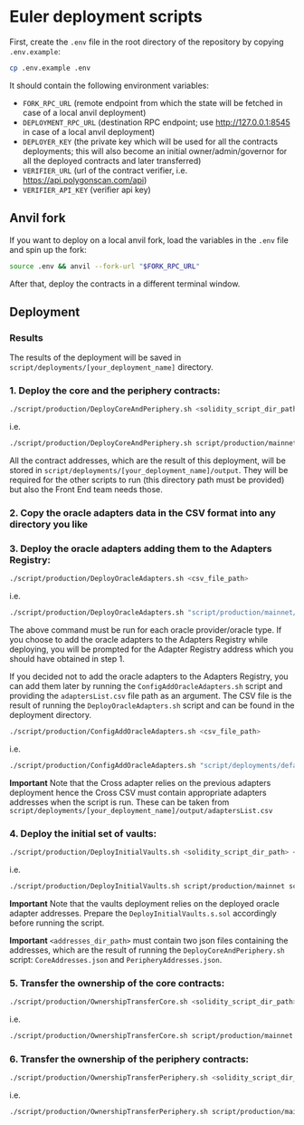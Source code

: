 # Euler deployment scripts

First, create the `.env` file in the root directory of the repository by copying `.env.example`:

```sh
cp .env.example .env
```

It should contain the following environment variables:
- `FORK_RPC_URL` (remote endpoint from which the state will be fetched in case of a local anvil deployment)
- `DEPLOYMENT_RPC_URL` (destination RPC endpoint; use http://127.0.0.1:8545 in case of a local anvil deployment)
- `DEPLOYER_KEY` (the private key which will be used for all the contracts deployments; this will also become an initial owner/admin/governor for all the  deployed contracts and later transferred)
- `VERIFIER_URL` (url of the contract verifier, i.e. https://api.polygonscan.com/api)
- `VERIFIER_API_KEY` (verifier api key)

## Anvil fork

If you want to deploy on a local anvil fork, load the variables in the `.env` file and spin up the fork:

```sh
source .env && anvil --fork-url "$FORK_RPC_URL"
```

After that, deploy the contracts in a different terminal window.

## Deployment

### Results

The results of the deployment will be saved in `script/deployments/[your_deployment_name]` directory.

### 1. Deploy the core and the periphery contracts:

```sh
./script/production/DeployCoreAndPeriphery.sh <solidity_script_dir_path>
```

i.e.
```sh
./script/production/DeployCoreAndPeriphery.sh script/production/mainnet
```

All the contract addresses, which are the result of this deployment, will be stored in `script/deployments/[your_deployment_name]/output`. They will be required for the other scripts to run (this directory path must be provided) but also the Front End team needs those.

### 2. Copy the oracle adapters data in the CSV format into any directory you like
### 3. Deploy the oracle adapters adding them to the Adapters Registry:

```sh
./script/production/DeployOracleAdapters.sh <csv_file_path>
```

i.e.
```sh
./script/production/DeployOracleAdapters.sh "script/production/mainnet/oracleAdapters/test/Euler V2 Oracles - Chainlink.csv"
```

The above command must be run for each oracle provider/oracle type. If you choose to add the oracle adapters to the Adapters Registry while deploying, you will be prompted for the Adapter Registry address which you should have obtained in step 1.

If you decided not to add the oracle adapters to the Adapters Registry, you can add them later by running the `ConfigAddOracleAdapters.sh` script and providing the `adaptersList.csv` file path as an argument. The CSV file is the result of running the `DeployOracleAdapters.sh` script and can be found in the deployment directory.

```sh
./script/production/ConfigAddOracleAdapters.sh <csv_file_path>
```

i.e.
```sh
./script/production/ConfigAddOracleAdapters.sh "script/deployments/default/output/adaptersList.csv"
```

**Important**
Note that the Cross adapter relies on the previous adapters deployment hence the Cross CSV must contain appropriate adapters addresses when the script is run. These can be taken from `script/deployments/[your_deployment_name]/output/adaptersList.csv`

### 4. Deploy the initial set of vaults:

```sh
./script/production/DeployInitialVaults.sh <solidity_script_dir_path> <addresses_dir_path>
```

i.e.
```sh
./script/production/DeployInitialVaults.sh script/production/mainnet script/deployments/default/output
```

**Important**
Note that the vaults deployment relies on the deployed oracle adapter addresses. Prepare the `DeployInitialVaults.s.sol` accordingly before running the script.

**Important**
`<addresses_dir_path>` must contain two json files containing the addresses, which are the result of running the `DeployCoreAndPeriphery.sh` script: `CoreAddresses.json` and `PeripheryAddresses.json`.

### 5. Transfer the ownership of the core contracts:

```sh
./script/production/OwnershipTransferCore.sh <solidity_script_dir_path> <addresses_dir_path>
```

i.e.
```sh
./script/production/OwnershipTransferCore.sh script/production/mainnet script/deployments/default/output
```

### 6. Transfer the ownership of the periphery contracts:

```sh
./script/production/OwnershipTransferPeriphery.sh <solidity_script_dir_path> <addresses_dir_path>
```

i.e.
```sh
./script/production/OwnershipTransferPeriphery.sh script/production/mainnet script/deployments/default/output
```

